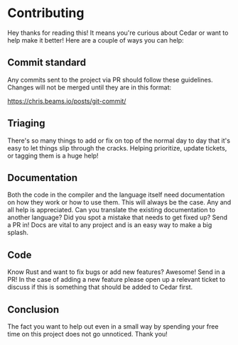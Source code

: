 # Contributing

Hey thanks for reading this! It means you're curious about Cedar or want to help
make it better! Here are a couple of ways you can help:

## Commit standard
Any commits sent to the project via PR should follow these guidelines. Changes
will not be merged until they are in this format:

https://chris.beams.io/posts/git-commit/

## Triaging

There's so many things to add or fix on top of the normal day to day that it's
easy to let things slip through the cracks. Helping prioritize, update tickets,
or tagging them is a huge help!

## Documentation

Both the code in the compiler and the language itself need documentation on how
they work or how to use them. This will always be the case. Any and all help is
appreciated. Can you translate the existing documentation to another language?
Did you spot a mistake that needs to get fixed up? Send a PR in! Docs are vital
to any project and is an easy way to make a big splash.

## Code

Know Rust and want to fix bugs or add new features? Awesome! Send in a PR! In
the case of adding a new feature please open up a relevant ticket to discuss if
this is something that should be added to Cedar first.

## Conclusion

The fact you want to help out even in a small way by spending your free time on
this project does not go unnoticed. Thank you!
